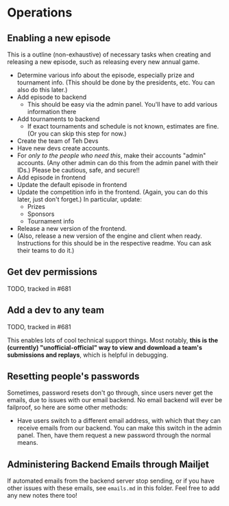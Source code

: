 # Operations

## Enabling a new episode

This is a outline (non-exhaustive) of necessary tasks when creating and releasing a new episode, such as releasing every new annual game.

- Determine various info about the episode, especially prize and tournament info. (This should be done by the presidents, etc. You can also do this later.)
- Add episode to backend
  - This should be easy via the admin panel. You'll have to add various information there
- Add tournaments to backend
  - If exact tournaments and schedule is not known, estimates are fine. (Or you can skip this step for now.)
- Create the team of Teh Devs
- Have new devs create accounts.
- For _only to the people who need this_, make their accounts "admin" accounts. (Any other admin can do this from the admin panel with their IDs.) Please be cautious, safe, and secure!!
- Add episode in frontend
- Update the default episode in frontend
- Update the competition info in the frontend. (Again, you can do this later, just don't forget.) In particular, update:
  - Prizes
  - Sponsors
  - Tournament info
- Release a new version of the frontend.
- (Also, release a new version of the engine and client when ready. Instructions for this should be in the respective readme. You can ask their teams to do it.)

## Get dev permissions

TODO, tracked in #681

## Add a dev to any team

TODO, tracked in #681

This enables lots of cool technical support things. Most notably, **this is the (currently) "unofficial-official" way to view and download a team's submissions and replays**, which is helpful in debugging.

## Resetting people's passwords

Sometimes, password resets don't go through, since users never get the emails, due to issues with our email backend. No email backend will ever be failproof, so here are some other methods:

- Have users switch to a different email address, with which that they can receive emails from our backend. You can make this switch in the admin panel. Then, have them request a new password through the normal means.

## Administering Backend Emails through Mailjet

If automated emails from the backend server stop sending, or if you have other issues with these emails, see `emails.md` in this folder. Feel free to add any new notes there too!
